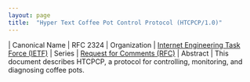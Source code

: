 ```yaml
---
layout: page
title:  "Hyper Text Coffee Pot Control Protocol (HTCPCP/1.0)"
---
```


| Canonical Name | RFC 2324
| Organization | [Internet Engineering Task Force (IETF)](..)
| Series | [Request for Comments (RFC)](..)
| Abstract | This document describes HTCPCP, a protocol for controlling, monitoring, and diagnosing coffee pots.